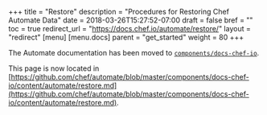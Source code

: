 +++
title = "Restore"
description = "Procedures for Restoring Chef Automate Data"
date = 2018-03-26T15:27:52-07:00
draft = false
bref = ""
toc = true
redirect_url = "https://docs.chef.io/automate/restore/"
layout = "redirect"
[menu]
  [menu.docs]
    parent = "get_started"
    weight = 80
+++

The Automate documentation has been moved to [`components/docs-chef-io`](https://github.com/chef/automate/blob/master/components/docs-chef-io/).

This page is now located in [https://github.com/chef/automate/blob/master/components/docs-chef-io/content/automate/restore.md](https://github.com/chef/automate/blob/master/components/docs-chef-io/content/automate/restore.md).

